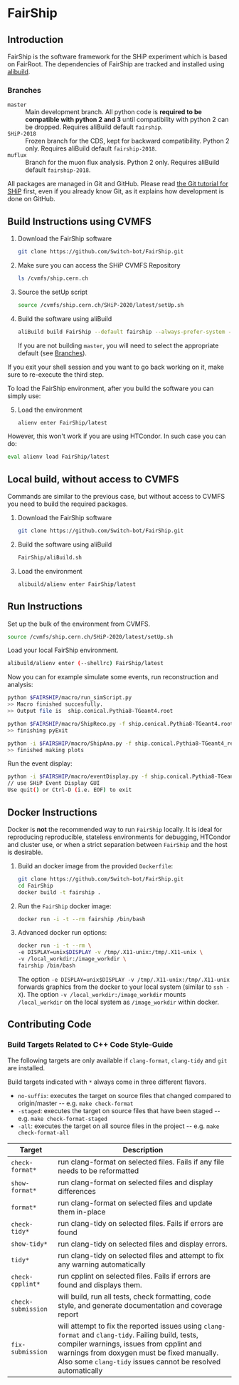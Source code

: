 # FairShip

## Introduction

FairShip is the software framework for the SHiP experiment which is based on
FairRoot. The dependencies of FairShip are tracked and installed using
[alibuild](https://alisw.github.io/alibuild/).

### Branches

<dl>
  <dt><code>master</code></dt>
  <dd>Main development branch.
      All python code is <b>required to be compatible with python 2 and 3</b> until compatibility with python 2 can be dropped.
      Requires aliBuild default <code>fairship</code>.</dd>
  <dt><code>SHiP-2018</code></dt>
  <dd>Frozen branch for the CDS, kept for backward compatibility. 
      Python 2 only.
      Requires aliBuild default <code>fairship-2018</code>.</dd>
  <dt><code>muflux</code></dt>
  <dd>Branch for the muon flux analysis.
      Python 2 only.
      Requires aliBuild default <code>fairship-2018</code>.</dd>
</dl>

All packages are managed in Git and GitHub. Please read [the Git tutorial for
SHiP](https://github.com/ShipSoft/FairShip/wiki/Git-Tutorial-for-SHiP) first,
even if you already know Git, as it explains how development is done on GitHub.

## Build Instructions using CVMFS

1. Download the FairShip software
    ```bash
    git clone https://github.com/Switch-bot/FairShip.git
    ```

2. Make sure you can access the SHiP CVMFS Repository
    ```bash
    ls /cvmfs/ship.cern.ch
    ```
3. Source the setUp script
    ```bash
    source /cvmfs/ship.cern.ch/SHiP-2020/latest/setUp.sh
    ```

4. Build the software using aliBuild
    ```bash
    aliBuild build FairShip --default fairship --always-prefer-system --config-dir $SHIPDIST
    ```
    If you are not building `master`, you will need to select the appropriate default (see [Branches](#branches)).

If you exit your shell session and you want to go back working on it, make sure to re-execute the third step.

To load the FairShip environment, after you build the software you can simply use:

5. Load the environment
    ```bash
    alienv enter FairShip/latest
    ```

However, this won't work if you are using HTCondor. In such case you can do:

```bash
eval alienv load FairShip/latest
```

## Local build, without access to CVMFS
Commands are similar to the previous case, but without access to CVMFS you need to build the required packages.
1. Download the FairShip software
    ```bash
    git clone https://github.com/Switch-bot/FairShip.git
    ```
2. Build the software using aliBuild
    ```bash
    FairShip/aliBuild.sh
    ```
3. Load the environment
    ```bash
    alibuild/alienv enter FairShip/latest
    ```
## Run Instructions

Set up the bulk of the environment from CVMFS.

```bash
source /cvmfs/ship.cern.ch/SHiP-2020/latest/setUp.sh
```

Load your local FairShip environment.

```bash
alibuild/alienv enter (--shellrc) FairShip/latest
```    

Now you can for example simulate some events, run reconstruction and analysis:

```bash
python $FAIRSHIP/macro/run_simScript.py
>> Macro finished succesfully.
>> Output file is  ship.conical.Pythia8-TGeant4.root

python $FAIRSHIP/macro/ShipReco.py -f ship.conical.Pythia8-TGeant4.root -g geofile_full.conical.Pythia8-TGeant4.root
>> finishing pyExit

python -i $FAIRSHIP/macro/ShipAna.py -f ship.conical.Pythia8-TGeant4_rec.root -g geofile_full.conical.Pythia8-TGeant4.root
>> finished making plots
```

Run the event display:

```bash
python -i $FAIRSHIP/macro/eventDisplay.py -f ship.conical.Pythia8-TGeant4_rec.root -g geofile_full.conical.Pythia8-TGeant4.root
// use SHiP Event Display GUI
Use quit() or Ctrl-D (i.e. EOF) to exit
```

## Docker Instructions

Docker is **not** the recommended way to run `FairShip` locally. It is ideal
for reproducing reproducible, stateless environments for debugging, HTCondor
and cluster use, or when a strict separation between `FairShip` and the host is
desirable.

1. Build an docker image from the provided `Dockerfile`:
    ```bash
    git clone https://github.com/Switch-bot/FairShip.git
    cd FairShip
    docker build -t fairship .
    ``` 
2. Run the `FairShip` docker image:
    ```bash
    docker run -i -t --rm fairship /bin/bash
    ``` 
3. Advanced docker run options:
    ```bash
    docker run -i -t --rm \
    -e DISPLAY=unix$DISPLAY -v /tmp/.X11-unix:/tmp/.X11-unix \
    -v /local_workdir:/image_workdir \
    fairship /bin/bash
    ``` 
    The option `-e DISPLAY=unix$DISPLAY -v /tmp/.X11-unix:/tmp/.X11-unix` forwards graphics from the docker to your local system (similar to `ssh -X`). The option `-v /local_workdir:/image_workdir` mounts `/local_workdir` on the local system as `/image_workdir` within docker.

## Contributing Code

### Build Targets Related to C++ Code Style-Guide

The following targets are only available if `clang-format`, `clang-tidy` and `git` are installed.

Build targets indicated with `*` always come in three different flavors.
  * `no-suffix`: executes the target on source files that changed compared to origin/master -- e.g. `make check-format`
  * `-staged`: executes the target on source files that have been staged -- e.g. `make check-format-staged`
  * `-all`: executes the target on all source files in the project -- e.g. `make check-format-all`

| Target          | Description  |
| --------------- | ------------ |
| `check-format*` | run clang-format on selected files. Fails if any file needs to be reformatted |
| `show-format*` | run clang-format on selected files and display differences |
| `format*` | run clang-format on selected files and update them in-place |
| `check-tidy*` | run clang-tidy on selected files. Fails if errors are found |
| `show-tidy*` | run clang-tidy on selected files and display errors. |
| `tidy*` | run clang-tidy on selected files and attempt to fix any warning automatically |
| `check-cpplint*` | run cpplint on selected files. Fails if errors are found and displays them. |
| `check-submission` | will build, run all tests, check formatting, code style, and generate documentation and coverage report |
| `fix-submission` | will attempt to fix the reported issues using `clang-format` and `clang-tidy`. Failing build, tests, compiler warnings, issues from cpplint and warnings from doxygen must be fixed manually. Also some `clang-tidy` issues cannot be resolved automatically |
